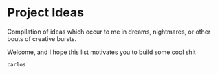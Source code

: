 # Project Ideas

Compilation of ideas which occur to me in dreams, nightmares, or other bouts of creative bursts. <br/>

Welcome, and I hope this list motivates you to build some cool shit <br />

`carlos`